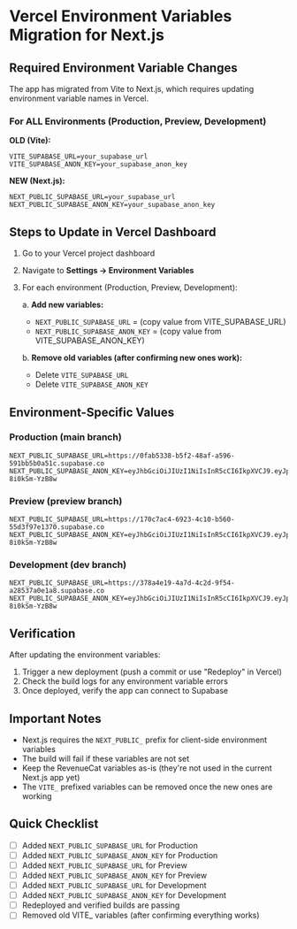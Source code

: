 # Vercel Environment Variables Migration for Next.js

## Required Environment Variable Changes

The app has migrated from Vite to Next.js, which requires updating environment variable names in Vercel.

### For ALL Environments (Production, Preview, Development)

**OLD (Vite):**
```env
VITE_SUPABASE_URL=your_supabase_url
VITE_SUPABASE_ANON_KEY=your_supabase_anon_key
```

**NEW (Next.js):**
```env
NEXT_PUBLIC_SUPABASE_URL=your_supabase_url
NEXT_PUBLIC_SUPABASE_ANON_KEY=your_supabase_anon_key
```

## Steps to Update in Vercel Dashboard

1. Go to your Vercel project dashboard
2. Navigate to **Settings → Environment Variables**
3. For each environment (Production, Preview, Development):
   
   a. **Add new variables:**
   - `NEXT_PUBLIC_SUPABASE_URL` = (copy value from VITE_SUPABASE_URL)
   - `NEXT_PUBLIC_SUPABASE_ANON_KEY` = (copy value from VITE_SUPABASE_ANON_KEY)
   
   b. **Remove old variables (after confirming new ones work):**
   - Delete `VITE_SUPABASE_URL`
   - Delete `VITE_SUPABASE_ANON_KEY`

## Environment-Specific Values

### Production (main branch)
```env
NEXT_PUBLIC_SUPABASE_URL=https://0fab5338-b5f2-48af-a596-591bb5b0a51c.supabase.co
NEXT_PUBLIC_SUPABASE_ANON_KEY=eyJhbGciOiJIUzI1NiIsInR5cCI6IkpXVCJ9.eyJpc3MiOiJzdXBhYmFzZSIsInJlZiI6InByempldW5mZm5ranp4cHlrdmpuIiwicm9sZSI6ImFub24iLCJpYXQiOjE3NDk0MTI1NDYsImV4cCI6MjA2NDk4ODU0Nn0.jZyohfzoydZKaSH_q0Tu4VqEbyFDdf-8i0kSm-YzB8w
```

### Preview (preview branch)
```env
NEXT_PUBLIC_SUPABASE_URL=https://170c7ac4-6923-4c10-b560-55d3f97e1370.supabase.co
NEXT_PUBLIC_SUPABASE_ANON_KEY=eyJhbGciOiJIUzI1NiIsInR5cCI6IkpXVCJ9.eyJpc3MiOiJzdXBhYmFzZSIsInJlZiI6InByempldW5mZm5ranp4cHlrdmpuIiwicm9sZSI6ImFub24iLCJpYXQiOjE3NDk0MTI1NDYsImV4cCI6MjA2NDk4ODU0Nn0.jZyohfzoydZKaSH_q0Tu4VqEbyFDdf-8i0kSm-YzB8w
```

### Development (dev branch)
```env
NEXT_PUBLIC_SUPABASE_URL=https://378a4e19-4a7d-4c2d-9f54-a28537a0e1a8.supabase.co
NEXT_PUBLIC_SUPABASE_ANON_KEY=eyJhbGciOiJIUzI1NiIsInR5cCI6IkpXVCJ9.eyJpc3MiOiJzdXBhYmFzZSIsInJlZiI6InByempldW5mZm5ranp4cHlrdmpuIiwicm9sZEQiOiJhbm9uIiwiaWF0IjoxNzQ5NDEyNTQ2LCJleHAiOjIwNjQ5ODg1NDZ9.jZyohfzoydZKaSH_q0Tu4VqEbyFDdf-8i0kSm-YzB8w
```

## Verification

After updating the environment variables:

1. Trigger a new deployment (push a commit or use "Redeploy" in Vercel)
2. Check the build logs for any environment variable errors
3. Once deployed, verify the app can connect to Supabase

## Important Notes

- Next.js requires the `NEXT_PUBLIC_` prefix for client-side environment variables
- The build will fail if these variables are not set
- Keep the RevenueCat variables as-is (they're not used in the current Next.js app yet)
- The `VITE_` prefixed variables can be removed once the new ones are working

## Quick Checklist

- [ ] Added `NEXT_PUBLIC_SUPABASE_URL` for Production
- [ ] Added `NEXT_PUBLIC_SUPABASE_ANON_KEY` for Production
- [ ] Added `NEXT_PUBLIC_SUPABASE_URL` for Preview
- [ ] Added `NEXT_PUBLIC_SUPABASE_ANON_KEY` for Preview
- [ ] Added `NEXT_PUBLIC_SUPABASE_URL` for Development
- [ ] Added `NEXT_PUBLIC_SUPABASE_ANON_KEY` for Development
- [ ] Redeployed and verified builds are passing
- [ ] Removed old VITE_ variables (after confirming everything works)